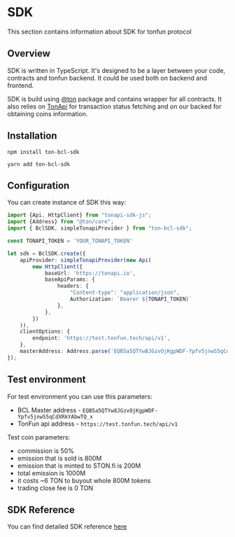 # SDK

This section contains information about SDK for tonfun protocol

## Overview

SDK is written in TypeScript.
It's designed to be a layer between your code, contracts and tonfun backend.
It could be used both on backend and frontend.

SDK is build using [@ton](https://github.com/ton-org/ton) package and contains wrapper for all contracts.
It also relies on [TonApi](https://tonapi.io/) for transaction status fetching and on our backed for obtaining coins information.

## Installation

```npm install ton-bcl-sdk```

```yarn add ton-bcl-sdk```

## Configuration

You can create instance of SDK this way: 

```typescript
import {Api, HttpClient} from "tonapi-sdk-js";
import {Address} from "@ton/core";
import { BclSDK, simpleTonapiProvider } from "ton-bcl-sdk";

const TONAPI_TOKEN = 'YOUR_TONAPI_TOKEN'

let sdk = BclSDK.create({
    apiProvider: simpleTonapiProvider(new Api(
        new HttpClient({
            baseUrl: 'https://tonapi.io',
            baseApiParams: {
                headers: {
                    "Content-type": "application/json",
                    Authorization: `Bearer ${TONAPI_TOKEN}`
                },
            },
        })
    )),
    clientOptions: {
        endpoint: 'https://test.tonfun.tech/api/v1',
    },
    masterAddress: Address.parse('EQB5a5QTYw8JGzvOjKgpWDF-Ypfv5jnwS5qCdXRkYAbwTQ_x')
});
```

## Test environment

For test environment you can use this parameters: 

- BCL Master address - `EQB5a5QTYw8JGzvOjKgpWDF-Ypfv5jnwS5qCdXRkYAbwTQ_x`
- TonFun api address - `https://test.tonfun.tech/api/v1`

Test coin parameters: 

- commission is 50%
- emission that is sold is 800M
- emission that is minted to STON.fi is 200M
- total emission is 1000M
- it costs ~6 TON to buyout whole 800M tokens 
- trading close fee is 0 TON

## SDK Reference

You can find detailed SDK reference [here](../reference/README.md)
